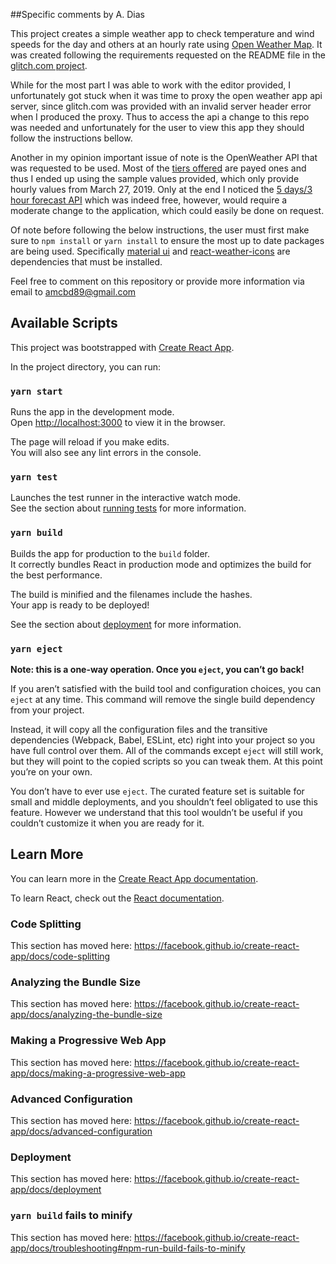 ##Specific comments by A. Dias

This project creates a simple weather app to check temperature and wind speeds for the day and others at an hourly rate using [Open Weather Map](https://openweathermap.org/). It was created following the requirements requested on the README file in the [glitch.com project](https://glitch.com/edit/#!/join/87a60099-ec88-4f85-868b-2701a4de0742).

While for the most part I was able to work with the editor provided, I unfortunately got stuck when it was time to proxy the open weather app api server, since glitch.com was provided with an invalid server header error when I produced the proxy. Thus to access the api a change to this repo was needed and unfortunately for the user to view this app they should follow the instructions bellow.

Another in my opinion important issue of note is the OpenWeather API that was requested to be used. Most of the [tiers offered](https://openweathermap.org/price) are payed ones and thus I ended up using the sample values provided, which only provide hourly values from March 27, 2019. Only at the end I noticed the [5 days/3 hour forecast API](https://openweathermap.org/forecast5) which was indeed free, however, would require a moderate change to the application, which could easily be done on request.

Of note before following the below instructions, the user must first make sure to `npm install` or `yarn install` to ensure the most up to date packages are being used. Specifically [material ui](https://material-ui.com/) and [react-weather-icons](https://github.com/williamsb/react-weather-icons) are dependencies that must be installed.

Feel free to comment on this repository or provide more information via email to [amcbd89@gmail.com](mailto://amcbd89@gmail.com)

## Available Scripts

This project was bootstrapped with [Create React App](https://github.com/facebook/create-react-app).

In the project directory, you can run:

### `yarn start`

Runs the app in the development mode.<br />
Open [http://localhost:3000](http://localhost:3000) to view it in the browser.

The page will reload if you make edits.<br />
You will also see any lint errors in the console.

### `yarn test`

Launches the test runner in the interactive watch mode.<br />
See the section about [running tests](https://facebook.github.io/create-react-app/docs/running-tests) for more information.

### `yarn build`

Builds the app for production to the `build` folder.<br />
It correctly bundles React in production mode and optimizes the build for the best performance.

The build is minified and the filenames include the hashes.<br />
Your app is ready to be deployed!

See the section about [deployment](https://facebook.github.io/create-react-app/docs/deployment) for more information.

### `yarn eject`

**Note: this is a one-way operation. Once you `eject`, you can’t go back!**

If you aren’t satisfied with the build tool and configuration choices, you can `eject` at any time. This command will remove the single build dependency from your project.

Instead, it will copy all the configuration files and the transitive dependencies (Webpack, Babel, ESLint, etc) right into your project so you have full control over them. All of the commands except `eject` will still work, but they will point to the copied scripts so you can tweak them. At this point you’re on your own.

You don’t have to ever use `eject`. The curated feature set is suitable for small and middle deployments, and you shouldn’t feel obligated to use this feature. However we understand that this tool wouldn’t be useful if you couldn’t customize it when you are ready for it.

## Learn More

You can learn more in the [Create React App documentation](https://facebook.github.io/create-react-app/docs/getting-started).

To learn React, check out the [React documentation](https://reactjs.org/).

### Code Splitting

This section has moved here: https://facebook.github.io/create-react-app/docs/code-splitting

### Analyzing the Bundle Size

This section has moved here: https://facebook.github.io/create-react-app/docs/analyzing-the-bundle-size

### Making a Progressive Web App

This section has moved here: https://facebook.github.io/create-react-app/docs/making-a-progressive-web-app

### Advanced Configuration

This section has moved here: https://facebook.github.io/create-react-app/docs/advanced-configuration

### Deployment

This section has moved here: https://facebook.github.io/create-react-app/docs/deployment

### `yarn build` fails to minify

This section has moved here: https://facebook.github.io/create-react-app/docs/troubleshooting#npm-run-build-fails-to-minify
